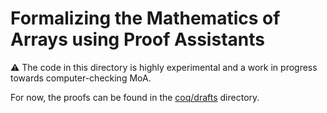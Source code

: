 # Formalizing the Mathematics of Arrays using Proof Assistants

⚠️ The code in this directory is highly experimental and a work in progress
towards computer-checking MoA.

For now, the proofs can be found in the [coq/drafts](coq/drafts) directory.
